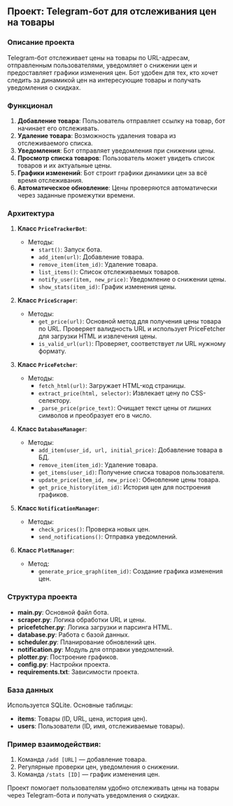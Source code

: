 ## Проект: Telegram-бот для отслеживания цен на товары

### Описание проекта
Telegram-бот отслеживает цены на товары по URL-адресам, отправленным пользователями, уведомляет о снижении цен и предоставляет графики изменения цен. Бот удобен для тех, кто хочет следить за динамикой цен на интересующие товары и получать уведомления о скидках.

### Функционал
1. **Добавление товара**: Пользователь отправляет ссылку на товар, бот начинает его отслеживать.
2. **Удаление товара**: Возможность удаления товара из отслеживаемого списка.
3. **Уведомления**: Бот отправляет уведомления при снижении цены.
4. **Просмотр списка товаров**: Пользователь может увидеть список товаров и их актуальные цены.
5. **Графики изменений**: Бот строит графики динамики цен за всё время отслеживания.
6. **Автоматическое обновление**: Цены проверяются автоматически через заданные промежутки времени.

### Архитектура
1. **Класс `PriceTrackerBot`**:
   - Методы:
     - `start()`: Запуск бота.
     - `add_item(url)`: Добавление товара.
     - `remove_item(item_id)`: Удаление товара.
     - `list_items()`: Список отслеживаемых товаров.
     - `notify_user(item, new_price)`: Уведомление о снижении цены.
     - `show_stats(item_id)`: График изменения цены.
   
2. **Класс `PriceScraper`**:
   - Методы:
     - `get_price(url)`: Основной метод для получения цены товара по URL. Проверяет валидность URL и использует PriceFetcher для загрузки HTML и извлечения цены.
     - `is_valid_url(url)`: Проверяет, соответствует ли URL нужному формату.
3. **Класс `PriceFetcher`**:
    - Методы:
      - `fetch_html(url)`: Загружает HTML-код страницы.
      - `extract_price(html, selector)`: Извлекает цену по CSS-селектору.
      - `_parse_price(price_text)`: Очищает текст цены от лишних символов и преобразует его в число.
      
4. **Класс `DatabaseManager`**:
   - Методы:
     - `add_item(user_id, url, initial_price)`: Добавление товара в БД.
     - `remove_item(item_id)`: Удаление товара.
     - `get_items(user_id)`: Получение списка товаров пользователя.
     - `update_price(item_id, new_price)`: Обновление цены товара.
     - `get_price_history(item_id)`: История цен для построения графиков.

5. **Класс `NotificationManager`**:
   - Методы:
     - `check_prices()`: Проверка новых цен.
     - `send_notifications()`: Отправка уведомлений.

6. **Класс `PlotManager`**:
   - Метод:
     - `generate_price_graph(item_id)`: Создание графика изменения цен.

### Структура проекта
- **main.py**: Основной файл бота.
- **scraper.py**: Логика обработки URL и цены.
- **pricefetcher.py**: Логика загрузки и парсинга HTML.
- **database.py**: Работа с базой данных.
- **scheduler.py**: Планирование обновлений цен.
- **notification.py**: Модуль для отправки уведомлений.
- **plotter.py**: Построение графиков.
- **config.py**: Настройки проекта.
- **requirements.txt**: Зависимости проекта.

### База данных
Используется SQLite. Основные таблицы:
- **items**: Товары (ID, URL, цена, история цен).
- **users**: Пользователи (ID, имя, отслеживаемые товары).

### Пример взаимодействия:
1. Команда `/add [URL]` — добавление товара.
2. Регулярные проверки цен, уведомления о снижении.
3. Команда `/stats [ID]` — график изменения цен.

Проект помогает пользователям удобно отслеживать цены на товары через Telegram-бота и получать уведомления о скидках.